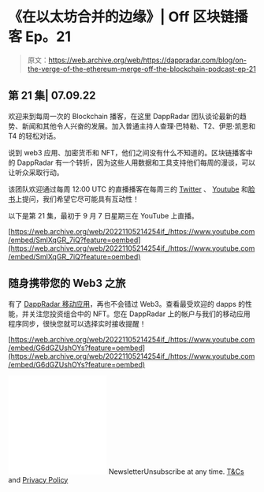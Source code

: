 # 《在以太坊合并的边缘》| Off 区块链播客 Ep。21

> 原文：<https://web.archive.org/web/https://dappradar.com/blog/on-the-verge-of-the-ethereum-merge-off-the-blockchain-podcast-ep-21>

## 第 21 集| 07.09.22

欢迎来到每周一次的 Blockchain 播客，在这里 DappRadar 团队谈论最新的趋势、新闻和其他令人兴奋的发展。加入普通主持人查理·巴特勒、T2、伊恩·凯恩和 T4 的轻松对话。

说到 web3 应用、加密货币和 NFT，他们之间没有什么不知道的。区块链播客中的 DappRadar 有一个转折，因为这些人用数据和工具支持他们每周的漫谈，可以让听众采取行动。

该团队欢迎通过每周 12:00 UTC 的直播播客在每周三的 [Twitter](https://web.archive.org/web/20221105214254/https://twitter.com/dappradar) 、 [Youtube](https://web.archive.org/web/20221105214254/https://www.youtube.com/c/DappRadar) 和[脸书](https://web.archive.org/web/20221105214254/https://facebook.com/dappradar)上提问，我们希望它尽可能具有互动性！

以下是第 21 集，最初于 9 月 7 日星期三在 YouTube 上直播。

[https://web.archive.org/web/20221105214254if_/https://www.youtube.com/embed/SmlXqGR_7iQ?feature=oembed](https://web.archive.org/web/20221105214254if_/https://www.youtube.com/embed/SmlXqGR_7iQ?feature=oembed)

## 随身携带您的 Web3 之旅

有了 [DappRadar 移动应用](https://web.archive.org/web/20221105214254/https://play.google.com/store/apps/details?id=com.portfolio.dappradar)，再也不会错过 Web3。查看最受欢迎的 dapps 的性能，并关注您投资组合中的 NFT。您在 DappRadar 上的帐户与我们的移动应用程序同步，很快您就可以选择实时接收提醒！

[https://web.archive.org/web/20221105214254if_/https://www.youtube.com/embed/G6dGZUshOYs?feature=oembed](https://web.archive.org/web/20221105214254if_/https://www.youtube.com/embed/G6dGZUshOYs?feature=oembed)

![](img/6d5a4a2d609c56e1a5771717e54ba759.png) NewsletterUnsubscribe at any time. [T&Cs](https://web.archive.org/web/20221105214254/https://dappradar.com/terms) and [Privacy Policy](https://web.archive.org/web/20221105214254/https://dappradar.com/privacy-policy)